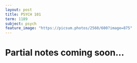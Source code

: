 ```yaml
---
layout: post
title: PSYCH 101
term: 1189
subject: psych
feature_image: "https://picsum.photos/2560/600?image=875"
---
```

# Partial notes coming soon...
